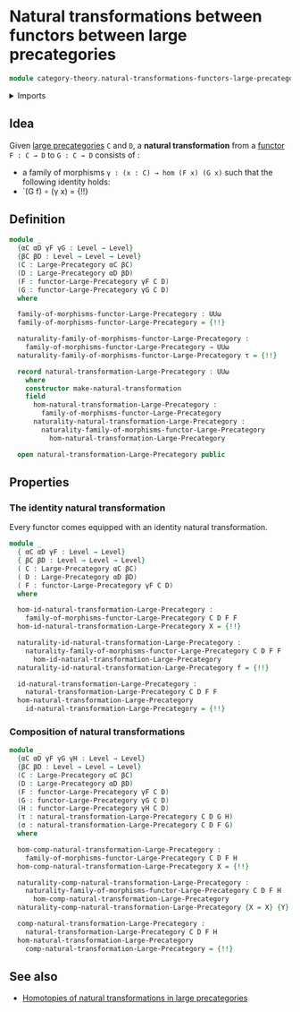 # Natural transformations between functors between large precategories

```agda
module category-theory.natural-transformations-functors-large-precategories where
```

<details><summary>Imports</summary>

```agda
open import category-theory.commuting-squares-of-morphisms-in-large-precategories
open import category-theory.functors-large-precategories
open import category-theory.large-precategories

open import foundation.action-on-identifications-functions
open import foundation.identity-types
open import foundation.universe-levels
```

</details>

## Idea

Given [large precategories](category-theory.large-precategories.md) `C` and `D`,
a **natural transformation** from a
[functor](category-theory.functors-large-precategories.md) `F : C → D` to
`G : C → D` consists of :

- a family of morphisms `γ : (x : C) → hom (F x) (G x)` such that the following
  identity holds:
- `(G f) ∘ (γ x) = {!!}

## Definition

```agda
module _
  {αC αD γF γG : Level → Level}
  {βC βD : Level → Level → Level}
  (C : Large-Precategory αC βC)
  (D : Large-Precategory αD βD)
  (F : functor-Large-Precategory γF C D)
  (G : functor-Large-Precategory γG C D)
  where

  family-of-morphisms-functor-Large-Precategory : UUω
  family-of-morphisms-functor-Large-Precategory = {!!}

  naturality-family-of-morphisms-functor-Large-Precategory :
    family-of-morphisms-functor-Large-Precategory → UUω
  naturality-family-of-morphisms-functor-Large-Precategory τ = {!!}

  record natural-transformation-Large-Precategory : UUω
    where
    constructor make-natural-transformation
    field
      hom-natural-transformation-Large-Precategory :
        family-of-morphisms-functor-Large-Precategory
      naturality-natural-transformation-Large-Precategory :
        naturality-family-of-morphisms-functor-Large-Precategory
          hom-natural-transformation-Large-Precategory

  open natural-transformation-Large-Precategory public
```

## Properties

### The identity natural transformation

Every functor comes equipped with an identity natural transformation.

```agda
module _
  { αC αD γF : Level → Level}
  { βC βD : Level → Level → Level}
  ( C : Large-Precategory αC βC)
  ( D : Large-Precategory αD βD)
  ( F : functor-Large-Precategory γF C D)
  where

  hom-id-natural-transformation-Large-Precategory :
    family-of-morphisms-functor-Large-Precategory C D F F
  hom-id-natural-transformation-Large-Precategory X = {!!}

  naturality-id-natural-transformation-Large-Precategory :
    naturality-family-of-morphisms-functor-Large-Precategory C D F F
      hom-id-natural-transformation-Large-Precategory
  naturality-id-natural-transformation-Large-Precategory f = {!!}

  id-natural-transformation-Large-Precategory :
    natural-transformation-Large-Precategory C D F F
  hom-natural-transformation-Large-Precategory
    id-natural-transformation-Large-Precategory = {!!}
```

### Composition of natural transformations

```agda
module _
  {αC αD γF γG γH : Level → Level}
  {βC βD : Level → Level → Level}
  (C : Large-Precategory αC βC)
  (D : Large-Precategory αD βD)
  (F : functor-Large-Precategory γF C D)
  (G : functor-Large-Precategory γG C D)
  (H : functor-Large-Precategory γH C D)
  (τ : natural-transformation-Large-Precategory C D G H)
  (σ : natural-transformation-Large-Precategory C D F G)
  where

  hom-comp-natural-transformation-Large-Precategory :
    family-of-morphisms-functor-Large-Precategory C D F H
  hom-comp-natural-transformation-Large-Precategory X = {!!}

  naturality-comp-natural-transformation-Large-Precategory :
    naturality-family-of-morphisms-functor-Large-Precategory C D F H
      hom-comp-natural-transformation-Large-Precategory
  naturality-comp-natural-transformation-Large-Precategory {X = X} {Y} f = {!!}

  comp-natural-transformation-Large-Precategory :
    natural-transformation-Large-Precategory C D F H
  hom-natural-transformation-Large-Precategory
    comp-natural-transformation-Large-Precategory = {!!}
```

## See also

- [Homotopies of natural transformations in large precategories](category-theory.homotopies-natural-transformations-large-precategories.md)
